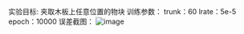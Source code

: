 实验目标: 夹取木板上任意位置的物块
训练参数： trunk：60 lrate：5e-5 epoch：10000 
误差截图：
![image](https://github.com/LiuXinzi/DaC/assets/133741133/485a9b74-0392-46ed-819d-412d162747ff)
